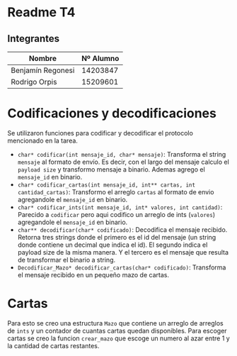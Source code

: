 

# Readme T4

## Integrantes  
| Nombre | Nº Alumno |
|--|--|
| Benjamín Regonesi | 14203847 |
| Rodrigo Orpis | 15209601 |


# Codificaciones y decodificaciones
Se utilizaron funciones para codificar y decodificar el protocolo mencionado en la tarea.

 - `char* codificar(int mensaje_id, char* mensaje)`: Transforma el string `mensaje` al formato de envío. Es decir, con el largo del mensaje calculo el `payload size` y transformo mensaje a binario. Ademas agrego el `mensaje_id` en binario.
 - `char* codificar_cartas(int mensaje_id, int** cartas, int cantidad_cartas)`: Transformo el arreglo `cartas` al formato de envio agregandole el `mensaje_id` en binario.
 - `char* codificar_ints(int mensaje_id, int* valores, int cantidad)`: Parecido a `codificar` pero aqui codifico un arreglo de ints (`valores`) agregandole el `mensaje_id` en binario.
 - `char** decodificar(char* codificado)`: Decodifica el mensaje recibido. Retorna tres strings donde el primero es el id del mensaje (un string donde contiene un decimal que indica el id). El segundo indica el payload size de la misma manera. Y el tercero es el mensaje que resulta de transformar el binario a string.
 - `Decodificar_Mazo* decodificar_cartas(char* codificado)`: Transforma el mensaje recibido en un pequeño mazo de cartas.

# Cartas
Para esto se creo una estructura `Mazo` que contiene un arreglo de arreglos de `ints` y un contador de cuantas cartas quedan disponibles.
Para escoger cartas se creo la funcion `crear_mazo` que escoge un numero al azar entre 1 y la cantidad de cartas restantes.
